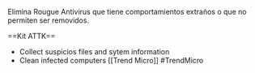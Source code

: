 Elimina Rougue Antivirus que tiene comportamientos extraños o que no permiten ser removidos.

==Kit ATTK==
- Collect suspicios files and sytem information
- Clean infected computers
[[Trend Micro]]
#TrendMicro 